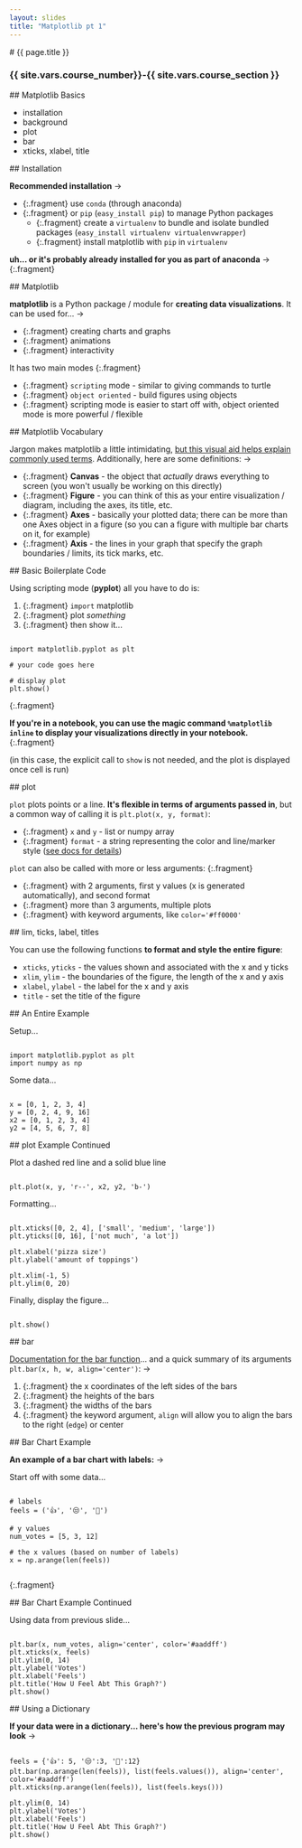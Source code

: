 ```yaml
---
layout: slides
title: "Matplotlib pt 1"
---
```


<section markdown="block" class="intro-slide">
# {{ page.title }}

### {{ site.vars.course_number}}-{{ site.vars.course_section }}

<p><small></small></p>
</section>

<section markdown="block">
## Matplotlib Basics

* installation
* background
* plot
* bar
* xticks, xlabel, title

</section>


<section markdown="block">
## Installation

__Recommended installation__ &rarr;

* {:.fragment} use `conda` (through anaconda) 
* {:.fragment} or `pip` (`easy_install pip`) to manage Python packages
	* {:.fragment} create a `virtualenv` to bundle and isolate bundled packages (`easy_install virtualenv virtualenvwrapper`)
	* {:.fragment} install matplotlib with `pip` in `virtualenv`

__uh... or it's probably already installed for you as part of anaconda__ &rarr;
{:.fragment}


</section>

<section markdown="block">
## Matplotlib

__matplotlib__ is a Python package / module for __creating data visualizations__. It can be used for...  &rarr;

* {:.fragment} creating charts and graphs
* {:.fragment} animations
* {:.fragment} interactivity

It has two main modes
{:.fragment}

* {:.fragment} `scripting` mode - similar to giving commands to turtle
* {:.fragment} `object oriented` - build figures using objects
* {:.fragment} scripting mode is easier to start off with, object oriented mode is more powerful / flexible

</section>

<section markdown="block">
## Matplotlib Vocabulary

Jargon makes matplotlib a little intimidating, [but this visual aid helps explain commonly used terms](https://matplotlib.org/tutorials/introductory/usage.html#parts-of-a-figurea). Additionally, here are some definitions: &rarr;

* {:.fragment} __Canvas__ - the object that _actually_ draws everything to screen (you won't usually be working on this directly)
* {:.fragment} __Figure__ - you can think of this as your entire visualization / diagram, including the axes, its title, etc.
* {:.fragment} __Axes__ - basically your plotted data; there can be more than one Axes object in a figure (so you can a figure with multiple bar charts on it, for example)
* {:.fragment} __Axis__ - the lines in your graph that specify the graph boundaries / limits, its tick marks, etc.
</section>


<section markdown="block">
## Basic Boilerplate Code 

Using scripting mode (__pyplot__) all you have to do is:

1. {:.fragment} `import` matplotlib
2. {:.fragment} plot _something_
3. {:.fragment} then show it...

<pre><code data-trim contenteditable>
import matplotlib.pyplot as plt

# your code goes here

# display plot
plt.show()
</code></pre>
{:.fragment}

__If you're in a notebook, you can use the magic command `%matplotlib inline` to display your visualizations directly in your notebook.__
{:.fragment}

(in this case, the explicit call to `show` is not needed, and the plot is displayed once cell is run)


</section>

<section markdown="block">
## plot

`plot` plots points or a line. __It's flexible in terms of arguments passed in__, but a common way of calling it is `plt.plot(x, y, format)`:

* {:.fragment} `x` and `y` - list or numpy array 
* {:.fragment} `format` - a string representing the color and line/marker style ([see docs for details](https://matplotlib.org/api/_as_gen/matplotlib.pyplot.plot.html))

`plot` can also be called with more or less arguments: 
{:.fragment}

* {:.fragment} with 2 arguments, first y values (x is generated automatically), and second format
* {:.fragment} more than 3 arguments, multiple plots
* {:.fragment} with keyword arguments, like `color='#ff0000'`



</section>

<section markdown="block">
## lim, ticks, label, titles

You can use the following functions __to format and style the entire figure__:

* `xticks`, `yticks` - the values shown and associated with the x and y ticks
* `xlim`, `ylim` - the boundaries of the figure, the length of the x and y axis
* `xlabel`, `ylabel` - the label for the x and y axis
* `title` - set the title of the figure

</section>

<section markdown="block">
## An Entire Example

Setup...

<pre><code data-trim contenteditable>
import matplotlib.pyplot as plt
import numpy as np
</code></pre>

Some data...

<pre><code data-trim contenteditable>
x = [0, 1, 2, 3, 4]
y = [0, 2, 4, 9, 16]
x2 = [0, 1, 2, 3, 4]
y2 = [4, 5, 6, 7, 8]
</code></pre>

</section>

<section markdown="block">
## plot Example Continued

Plot a dashed red line and a solid blue line

<pre><code data-trim contenteditable>
plt.plot(x, y, 'r--', x2, y2, 'b-')
</code></pre>

Formatting...

<pre><code data-trim contenteditable>
plt.xticks([0, 2, 4], ['small', 'medium', 'large'])
plt.yticks([0, 16], ['not much', 'a lot'])

plt.xlabel('pizza size')
plt.ylabel('amount of toppings')

plt.xlim(-1, 5)
plt.ylim(0, 20)
</code></pre>

Finally, display the figure...

<pre><code data-trim contenteditable>
plt.show()
</code></pre>
</section>

<section markdown="block">
## bar

[Documentation for the bar function](https://matplotlib.org/api/_as_gen/matplotlib.pyplot.bar.html)... and a quick summary of its arguments `plt.bar(x, h, w, align='center')`: &rarr;

1. {:.fragment} the x coordinates of the left sides of the bars
2. {:.fragment} the heights of the bars
3. {:.fragment} the widths of the bars
4. {:.fragment} the keyword argument, `align` will allow you to align the bars to the  right (`edge`) or center
</section>


<section markdown="block">
## Bar Chart Example 

__An example of a bar chart with labels:__ &rarr;

Start off with some data...

<pre><code data-trim contenteditable>
# labels
feels = ('👍', '😒', '🍠')

# y values
num_votes = [5, 3, 12]

# the x values (based on number of labels)
x = np.arange(len(feels))

</code></pre>
{:.fragment}

</section>


<section markdown="block">
## Bar Chart Example Continued

Using data from previous slide...

<pre><code data-trim contenteditable>
plt.bar(x, num_votes, align='center', color='#aaddff')
plt.xticks(x, feels)
plt.ylim(0, 14)
plt.ylabel('Votes')
plt.xlabel('Feels')
plt.title('How U Feel Abt This Graph?')
plt.show()
</code></pre>

</section>

<section markdown="block">
## Using a Dictionary

__If your data were in a dictionary... here's how the previous program may look__ &rarr;

<pre><code data-trim contenteditable>
feels = {'👍': 5, '😒':3, '🍠':12}
plt.bar(np.arange(len(feels)), list(feels.values()), align='center', color='#aaddff')
plt.xticks(np.arange(len(feels)), list(feels.keys()))

plt.ylim(0, 14)
plt.ylabel('Votes')
plt.xlabel('Feels')
plt.title('How U Feel Abt This Graph?')
plt.show()
</code></pre>
</section>
